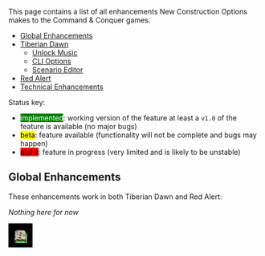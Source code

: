 This page contains a list of all enhancements New Construction Options makes to the Command & Conquer games. 

- [Global Enhancements](#global-enhancements)
- [Tiberian Dawn](2a.Tiberian-Dawn-Enhancements)
	- [Unlock Music](2a.Tiberian-Dawn-Enhancements#unlock-music)
	- [CLI Options](2a.Tiberian-Dawn-Enhancements#cli-options)
	- [Scenario Editor](2a.Tiberian-Dawn-Enhancements#scenario-editor)
- [Red Alert](2b.Red-Alert-Enhancements)
- [Technical Enhancements](2c.Technical-Enhancements)

Status key:
- <span style="background-color: green;color: white">implemented</span>: working version of the feature at least a `v1.0` of the feature is available (no major bugs)
- <span style="background-color: yellow;color: black">beta</span>: feature available (functionality will not be complete and bugs may happen)
- <span style="background-color: red;color: black">alpha</span>: feature in progress (very limited and is likely to be unstable)

## Global Enhancements

These enhancements work in both Tiberian Dawn and Red Alert:

*Nothing here for now*

![Construction Yard Animation](img/mcv-spin.gif)

